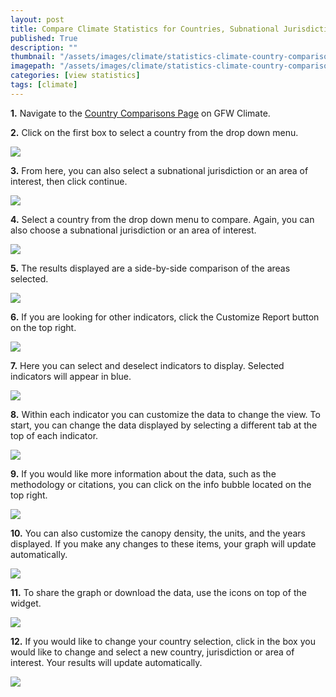```yaml
---
layout: post
title: Compare Climate Statistics for Countries, Subnational Jurisdictions, and Areas of Interest
published: True
description: ""
thumbnail: "/assets/images/climate/statistics-climate-country-comparison/thumbnail.png"
imagepath: "/assets/images/climate/statistics-climate-country-comparison"
categories: [view statistics]
tags: [climate]
---
```


<div id="desktopContent" class="content">
  <p><strong>1.</strong> Navigate to the <a href="http://climate.globalforestwatch.org/compare-countries" target="_blank">Country Comparisons Page</a> on GFW Climate.</p>
  <p><strong>2.</strong> Click on the first box to select a country from the drop down menu.</p>
  <p><img src="{{relative_url}}{{page.imagepath}}/desktop/Image18.png"/></p>
  <p><strong>3.</strong> From here, you can also select a subnational jurisdiction or an area of interest, then click continue.</p>
  <p><img src="{{relative_url}}{{page.imagepath}}/desktop/Image19.png"/></p>
  <p><strong>4.</strong> Select a country from the drop down menu to compare. Again, you can also choose a subnational jurisdiction or an area of interest.</p>
  <p><img src="{{relative_url}}{{page.imagepath}}/desktop/Image20.png"/></p>
  <p><strong>5.</strong> The results displayed are a side-by-side comparison of the areas selected.</p>
  <p><img src="{{relative_url}}{{page.imagepath}}/desktop/Image21.png"/></p>
  <p><strong>6.</strong> If you are looking for other indicators, click the Customize Report button on the top right.</p>
  <p><img src="{{relative_url}}{{page.imagepath}}/desktop/Image22.png"/></p>
  <p><strong>7.</strong> Here you can select and deselect indicators to display. Selected indicators will appear in blue.</p>
  <p><img src="{{relative_url}}{{page.imagepath}}/desktop/Image23.png"/></p>
  <p><strong>8.</strong> Within each indicator you can customize the data to change the view. To start, you can change the data displayed by selecting a different tab at the top of each indicator.</p>
  <p><img src="{{relative_url}}{{page.imagepath}}/desktop/Image24.png"/></p>
  <p><strong>9.</strong>  If you would like more information about the data, such as the methodology or citations, you can click on the info bubble located on the top right.</p>
  <p><img src="{{relative_url}}{{page.imagepath}}/desktop/Image25.png"/></p>
  <p><strong>10.</strong>  You can also customize the canopy density, the units, and the years displayed. If you make any changes to these items, your graph will update automatically.</p>
  <p><img src="{{relative_url}}{{page.imagepath}}/desktop/Image26.png"/></p>
  <p><strong>11.</strong> To share the graph or download the data, use the icons on top of the widget.</p>
  <p><img src="{{relative_url}}{{page.imagepath}}/desktop/Image27.png"/></p>
  <p><strong>12.</strong> If you would like to change your country selection, click in the box you would like to change and select a new country, jurisdiction or area of interest. Your results will update automatically.</p>
  <p><img src="{{relative_url}}{{page.imagepath}}/desktop/Image28.png"/></p>
</div>


<div id="mobileContent" class="content">
</div>

